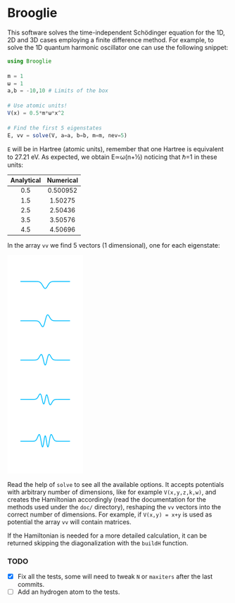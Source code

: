# Brooglie

This software solves the time-independent Schödinger equation for the
1D, 2D and 3D cases employing a finite difference method. For example,
to solve the 1D quantum harmonic oscillator one can use the following
snippet:

```julia
using Brooglie

m = 1
ω = 1
a,b = -10,10 # Limits of the box

# Use atomic units!
V(x) = 0.5*m*ω*x^2

# Find the first 5 eigenstates
E, vv = solve(V, a=a, b=b, m=m, nev=5)
```

`E` will be in Hartree (atomic units), remember that one Hartree is
equivalent to 27.21 eV. As expected, we obtain E≃ω(n+½) noticing that
ℏ=1 in these units:

|  Analytical     | Numerical  |
| :-------------: | :--------: |
|  0.5            |  0.500952  |
|  1.5            |  1.50275   |
|  2.5            |  2.50436   |
|  3.5            |  3.50576   |
|  4.5            |  4.50696   |

In the array `vv` we find 5 vectors (1 dimensional), one for each
eigenstate:

![alt text](https://github.com/RedPointyJackson/Brooglie/blob/master/harmonic_eigen.png "Eigenstates of the harmonic oscillator")

Read the help of `solve` to see all the available options. It accepts
potentials with arbitrary number of dimensions, like for example
`V(x,y,z,k,w)`, and creates the Hamiltonian accordingly (read the
documentation for the methods used under the `doc/` directory),
reshaping the `vv` vectors into the correct number of dimensions. For
example, if `V(x,y) = x+y` is used as potential the array `vv` will
contain matrices.

If the Hamiltonian is needed for a more detailed calculation, it can
be returned skipping the diagonalization with the `buildH` function.

### TODO

- [x] Fix all the tests, some will need to tweak `N` or `maxiters` after the last commits.
- [ ] Add an hydrogen atom to the tests.
